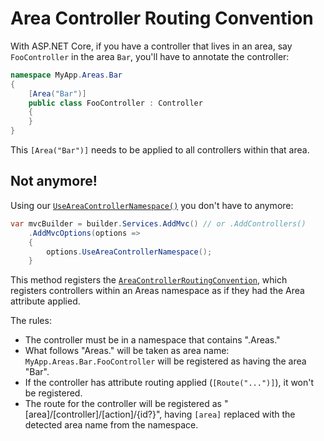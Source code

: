 # Area Controller Routing Convention

With ASP.NET Core, if you have a controller that lives in an area, say `FooController` in the area `Bar`, you'll have to annotate the controller:

```csharp
namespace MyApp.Areas.Bar
{
    [Area("Bar")]
    public class FooController : Controller
    {
    }
}
```

This `[Area("Bar")]` needs to be applied to all controllers within that area.

## Not anymore!

Using our [`UseAreaControllerNamespace()`](/api/NetEnhancements.AspNet.Conventions.ControllerModelExtensions.html) you don't have to anymore:

```csharp
var mvcBuilder = builder.Services.AddMvc() // or .AddControllers()
    .AddMvcOptions(options =>
    {
        options.UseAreaControllerNamespace();
    }
```

This method registers the [`AreaControllerRoutingConvention`](/api/NetEnhancements.AspNet.Conventions.AreaControllerRoutingConvention.html), which registers controllers within an Areas namespace as if they had the Area attribute applied.

The rules:

* The controller must be in a namespace that contains ".Areas."
* What follows "Areas." will be taken as area name: `MyApp.Areas.Bar.FooController` will be registered as having the area "Bar".
* If the controller has attribute routing applied (`[Route("...")]`), it won't be registered.
* The route for the controller will be registered as "[area]/[controller]/[action]/{id?}", having `[area]` replaced with the detected area name from the namespace.
